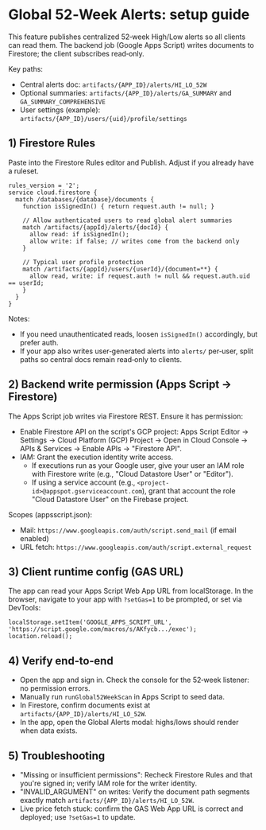 # Global 52‑Week Alerts: setup guide

This feature publishes centralized 52‑week High/Low alerts so all clients can read them. The backend job (Google Apps Script) writes documents to Firestore; the client subscribes read‑only.

Key paths:
- Central alerts doc: `artifacts/{APP_ID}/alerts/HI_LO_52W`
- Optional summaries: `artifacts/{APP_ID}/alerts/GA_SUMMARY` and `GA_SUMMARY_COMPREHENSIVE`
- User settings (example): `artifacts/{APP_ID}/users/{uid}/profile/settings`

## 1) Firestore Rules
Paste into the Firestore Rules editor and Publish. Adjust if you already have a ruleset.

```
rules_version = '2';
service cloud.firestore {
  match /databases/{database}/documents {
    function isSignedIn() { return request.auth != null; }

    // Allow authenticated users to read global alert summaries
    match /artifacts/{appId}/alerts/{docId} {
      allow read: if isSignedIn();
      allow write: if false; // writes come from the backend only
    }

    // Typical user profile protection
    match /artifacts/{appId}/users/{userId}/{document=**} {
      allow read, write: if request.auth != null && request.auth.uid == userId;
    }
  }
}
```

Notes:
- If you need unauthenticated reads, loosen `isSignedIn()` accordingly, but prefer auth.
- If your app also writes user‑generated alerts into `alerts/` per‑user, split paths so central docs remain read‑only to clients.

## 2) Backend write permission (Apps Script → Firestore)
The Apps Script job writes via Firestore REST. Ensure it has permission:

- Enable Firestore API on the script's GCP project: Apps Script Editor → Settings → Cloud Platform (GCP) Project → Open in Cloud Console → APIs & Services → Enable APIs → "Firestore API".
- IAM: Grant the execution identity write access.
  - If executions run as your Google user, give your user an IAM role with Firestore write (e.g., "Cloud Datastore User" or "Editor").
  - If using a service account (e.g., `<project-id>@appspot.gserviceaccount.com`), grant that account the role "Cloud Datastore User" on the Firebase project.

Scopes (appsscript.json):
- Mail: `https://www.googleapis.com/auth/script.send_mail` (if email enabled)
- URL fetch: `https://www.googleapis.com/auth/script.external_request`

## 3) Client runtime config (GAS URL)
The app can read your Apps Script Web App URL from localStorage. In the browser, navigate to your app with `?setGas=1` to be prompted, or set via DevTools:

```
localStorage.setItem('GOOGLE_APPS_SCRIPT_URL', 'https://script.google.com/macros/s/AKfycb.../exec');
location.reload();
```

## 4) Verify end‑to‑end
- Open the app and sign in. Check the console for the 52‑week listener: no permission errors.
- Manually run `runGlobal52WeekScan` in Apps Script to seed data.
- In Firestore, confirm documents exist at `artifacts/{APP_ID}/alerts/HI_LO_52W`.
- In the app, open the Global Alerts modal: highs/lows should render when data exists.

## 5) Troubleshooting
- "Missing or insufficient permissions": Recheck Firestore Rules and that you're signed in; verify IAM role for the writer identity.
- "INVALID_ARGUMENT" on writes: Verify the document path segments exactly match `artifacts/{APP_ID}/alerts/HI_LO_52W`.
- Live price fetch stuck: confirm the GAS Web App URL is correct and deployed; use `?setGas=1` to update.
